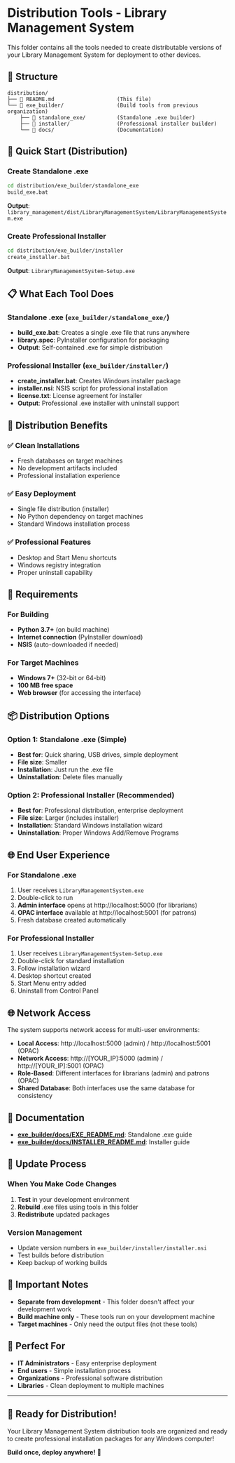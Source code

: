 # Distribution Tools - Library Management System

This folder contains all the tools needed to create distributable versions of your Library Management System for deployment to other devices.

## 📁 Structure

```
distribution/
├── 📄 README.md                    (This file)
└── 📁 exe_builder/                 (Build tools from previous organization)
    ├── 📁 standalone_exe/          (Standalone .exe builder)
    ├── 📁 installer/               (Professional installer builder)
    └── 📁 docs/                    (Documentation)
```

## 🚀 Quick Start (Distribution)

### Create Standalone .exe
```bash
cd distribution/exe_builder/standalone_exe
build_exe.bat
```

**Output**: `library_management/dist/LibraryManagementSystem/LibraryManagementSystem.exe`

### Create Professional Installer
```bash
cd distribution/exe_builder/installer
create_installer.bat
```

**Output**: `LibraryManagementSystem-Setup.exe`

## 📋 What Each Tool Does

### Standalone .exe (`exe_builder/standalone_exe/`)
- **build_exe.bat**: Creates a single .exe file that runs anywhere
- **library.spec**: PyInstaller configuration for packaging
- **Output**: Self-contained .exe for simple distribution

### Professional Installer (`exe_builder/installer/`)
- **create_installer.bat**: Creates Windows installer package
- **installer.nsi**: NSIS script for professional installation
- **license.txt**: License agreement for installer
- **Output**: Professional .exe installer with uninstall support

## 🎯 Distribution Benefits

### ✅ **Clean Installations**
- Fresh databases on target machines
- No development artifacts included
- Professional installation experience

### ✅ **Easy Deployment**
- Single file distribution (installer)
- No Python dependency on target machines
- Standard Windows installation process

### ✅ **Professional Features**
- Desktop and Start Menu shortcuts
- Windows registry integration
- Proper uninstall capability

## 🔧 Requirements

### For Building
- **Python 3.7+** (on build machine)
- **Internet connection** (PyInstaller download)
- **NSIS** (auto-downloaded if needed)

### For Target Machines
- **Windows 7+** (32-bit or 64-bit)
- **100 MB free space**
- **Web browser** (for accessing the interface)

## 📦 Distribution Options

### Option 1: Standalone .exe (Simple)
- **Best for**: Quick sharing, USB drives, simple deployment
- **File size**: Smaller
- **Installation**: Just run the .exe file
- **Uninstallation**: Delete files manually

### Option 2: Professional Installer (Recommended)
- **Best for**: Professional distribution, enterprise deployment
- **File size**: Larger (includes installer)
- **Installation**: Standard Windows installation wizard
- **Uninstallation**: Proper Windows Add/Remove Programs

## 🌐 End User Experience

### For Standalone .exe
1. User receives `LibraryManagementSystem.exe`
2. Double-click to run
3. **Admin interface** opens at http://localhost:5000 (for librarians)
4. **OPAC interface** available at http://localhost:5001 (for patrons)
5. Fresh database created automatically

### For Professional Installer
1. User receives `LibraryManagementSystem-Setup.exe`
2. Double-click for standard installation
3. Follow installation wizard
4. Desktop shortcut created
5. Start Menu entry added
6. Uninstall from Control Panel

## 🌐 Network Access

The system supports network access for multi-user environments:

- **Local Access**: http://localhost:5000 (admin) / http://localhost:5001 (OPAC)
- **Network Access**: http://[YOUR_IP]:5000 (admin) / http://[YOUR_IP]:5001 (OPAC)
- **Role-Based**: Different interfaces for librarians (admin) and patrons (OPAC)
- **Shared Database**: Both interfaces use the same database for consistency

## 📖 Documentation

- **[exe_builder/docs/EXE_README.md](./exe_builder/docs/EXE_README.md)**: Standalone .exe guide
- **[exe_builder/docs/INSTALLER_README.md](./exe_builder/docs/INSTALLER_README.md)**: Installer guide

## 🔄 Update Process

### When You Make Code Changes
1. **Test** in your development environment
2. **Rebuild** .exe files using tools in this folder
3. **Redistribute** updated packages

### Version Management
- Update version numbers in `exe_builder/installer/installer.nsi`
- Test builds before distribution
- Keep backup of working builds

## 🚨 Important Notes

- **Separate from development** - This folder doesn't affect your development work
- **Build machine only** - These tools run on your development machine
- **Target machines** - Only need the output files (not these tools)

## 🎯 Perfect For

- **IT Administrators** - Easy enterprise deployment
- **End users** - Simple installation process
- **Organizations** - Professional software distribution
- **Libraries** - Clean deployment to multiple machines

---

## 🎉 **Ready for Distribution!**

Your Library Management System distribution tools are organized and ready to create professional installation packages for any Windows computer!

**Build once, deploy anywhere!** 🚀
